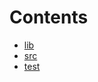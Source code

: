 

# Contents
- [lib](/contracts/lib/forge-std/lib)
- [src](/contracts/lib/forge-std/src)
- [test](/contracts/lib/forge-std/test)
